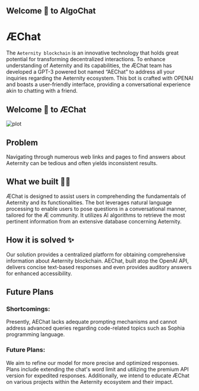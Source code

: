 ## Welcome 👋 to AlgoChat

# ÆChat

The `Aeternity blockchain` is an innovative technology that holds great potential for transforming decentralized interactions. To enhance understanding of Aeternity and its capabilities, the ÆChat team has developed a GPT-3 powered bot named “AEChat” to address all your inquiries regarding the Aeternity ecosystem. This bot is crafted with OPENAI and boasts a user-friendly interface, providing a conversational experience akin to chatting with a friend.

## Welcome 👋 to ÆChat
![plot](https://encrypted-tbn0.gstatic.com/images?q=tbn:ANd9GcSx50QetI2Gdu0Zgn1gwoPbc-oHtqGUOlgs1iJkyA2CZHz1_Vlji8LJee5EvLI92rfckwA&usqp=CAU)

## Problem
Navigating through numerous web links and pages to find answers about Aeternity can be tedious and often yields inconsistent results.

## What we built 👨‍💻
ÆChat is designed to assist users in comprehending the fundamentals of Aeternity and its functionalities. The bot leverages natural language processing to enable users to pose questions in a conversational manner, tailored for the Æ community. It utilizes AI algorithms to retrieve the most pertinent information from an extensive database concerning Aeternity.

## How it is solved ✨
Our solution provides a centralized platform for obtaining comprehensive information about Aeternity blockchain. AEChat, built atop the OpenAI API, delivers concise text-based responses and even provides auditory answers for enhanced accessibility.

## Future Plans

### Shortcomings:
Presently, AEChat lacks adequate prompting mechanisms and cannot address advanced queries regarding code-related topics such as Sophia programming language.

### Future Plans:
We aim to refine our model for more precise and optimized responses. Plans include extending the chat's word limit and utilizing the premium API version for expedited responses. Additionally, we intend to educate ÆChat on various projects within the Aeternity ecosystem and their impact.
